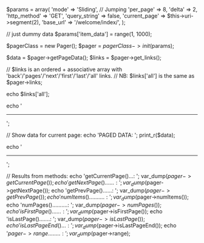 

$params = array(
    'mode'         => 'Sliding',  // Jumping
    'per_page'     => 8,
    'delta'        => 2,
    'http_method'  => 'GET',
    'query_string' => false,
    'current_page' => $this->uri->segment(2),
    'base_url'     => '/welcome/index/',
);

// just dummy data
$params['item_data']  = range(1, 1000);

$pagerClass = new Pager();
$pager = $pagerClass->init($params);

$data  = $pager->getPageData();
$links = $pager->get_links();

// $links is an ordered + associative array with 'back'/'pages'/'next'/'first'/'last'/'all' links.
// NB: $links['all'] is the same as $pager->links;

echo $links['all'];

echo '<hr />';

// Show data for current page:
echo 'PAGED DATA: '; print_r($data);

echo '<hr />';

// Results from methods:
echo 'getCurrentPage()...: '; var_dump($pager->getCurrentPage());
echo 'getNextPage()......: '; var_dump($pager->getNextPage());
echo 'getPrevPage()......: '; var_dump($pager->getPrevPage());
echo 'numItems()..........: '; var_dump($pager->numItems());
echo 'numPages()..........: '; var_dump($pager->numPages());
echo 'isFirstPage()......: '; var_dump($pager->isFirstPage());
echo 'isLastPage().......: '; var_dump($pager->isLastPage());
echo 'isLastPageEnd()...: '; var_dump($pager->isLastPageEnd());
echo '$pager->range........: '; var_dump($pager->range);
   